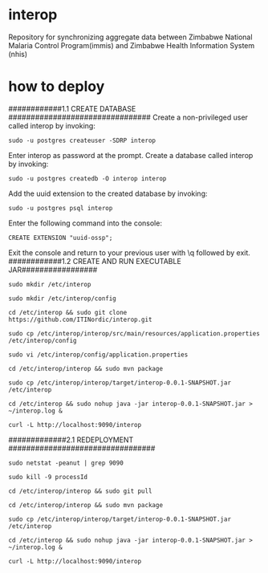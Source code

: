 # interop
Repository for synchronizing aggregate data between Zimbabwe National Malaria Control Program(immis) and Zimbabwe Health Information System (nhis) 

# how to deploy

############1.1 CREATE DATABASE ################################
Create a non-privileged user called interop by invoking:
```
sudo -u postgres createuser -SDRP interop
```

Enter interop as password at the prompt. Create a database called interop by invoking:
```
sudo -u postgres createdb -O interop interop
```

Add the uuid extension to the created database by invoking:
```
sudo -u postgres psql interop
```

Enter the following command into the console:
```
CREATE EXTENSION "uuid-ossp";
```

Exit the console and return to your previous user with \q followed by exit.
############1.2 CREATE AND RUN EXECUTABLE JAR#################
```
sudo mkdir /etc/interop

sudo mkdir /etc/interop/config

cd /etc/interop && sudo git clone https://github.com/ITINordic/interop.git

sudo cp /etc/interop/interop/src/main/resources/application.properties /etc/interop/config

sudo vi /etc/interop/config/application.properties

cd /etc/interop/interop && sudo mvn package

sudo cp /etc/interop/interop/target/interop-0.0.1-SNAPSHOT.jar /etc/interop

cd /etc/interop && sudo nohup java -jar interop-0.0.1-SNAPSHOT.jar > ~/interop.log &

curl -L http://localhost:9090/interop

```
#############2.1 REDEPLOYMENT #################################
```
sudo netstat -peanut | grep 9090

sudo kill -9 processId

cd /etc/interop/interop && sudo git pull

cd /etc/interop/interop && sudo mvn package

sudo cp /etc/interop/interop/target/interop-0.0.1-SNAPSHOT.jar /etc/interop

cd /etc/interop && sudo nohup java -jar interop-0.0.1-SNAPSHOT.jar > ~/interop.log &

curl -L http://localhost:9090/interop

```


